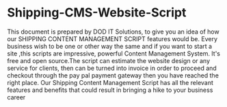 # Shipping-CMS-Website-Script
This document is prepared by DOD IT Solutions, to give you an idea of how our SHIPPING CONTENT MANAGEMENT SCRIPT features would be. Every business wish to be one or other way the same and if you want to start a site ,this scripts are impressive, powerful Content Management System. It's free and open source.The script can estimate the website design or any service for clients, then can be turned into invoice in order to proceed and checkout through the pay pal payment gateway then you have reached the right place. Our Shipping Content Management Script has all the relevant features and benefits that could result in bringing a hike to your business career
